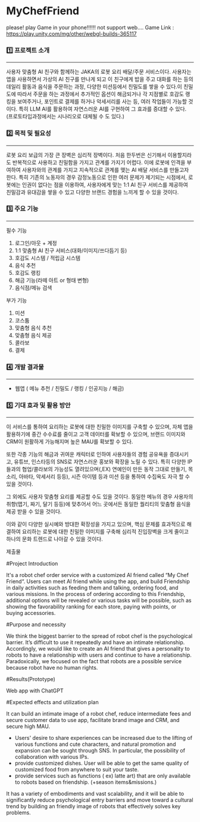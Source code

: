 # MyChefFriend

please! play Game in your phone!!!!!! not support web....
Game Link : https://play.unity.com/mg/other/webgl-builds-365117

### 1️⃣ 프로젝트 소개
---
사용자 맞춤형 AI 친구와 함께하는 JAKA의 로봇 요리 배달/주문 서비스이다. 사용자는 앱을 사용하면서 가상의 AI 친구를 만나게 되고 이 친구에게 밥을 주고 대화를 하는 등의 데일리 활동과 음식을 주문하는 과정, 다양한 미션등에서 친밀도를 쌓을 수 있다.이 친밀도에 따라서 주문을 하는 과정에서 추가적인 옵션이 해금되거나 각 지점별로 호감도 랭킹을 보여주거나, 포인트로 결제를 하거나 악세서리를 사는 등, 여러 작업들이 가능할 것이다.
특히 LLM AI를 활용하여 자연스러운 AI를 구현하여 그 효과를 증대할 수 있다. (프로토타입과정에서는 시나리오로 대체될 수 도 있다.)


### 2️⃣ 목적 및 필요성
---
로봇 요리 보급의 가장 큰 장벽은 심리적 장벽이다. 처음 한두번은 신기해서 이용할지라도 반복적으로 사용하고 친밀함을 가지고 관계를 가지기 어렵다. 이에 로봇에 인격을 부여하여 사용자와의 관계를 가지고 지속적으로 관계를 맺는 AI 배달 서비스를 만들고자 한다. 특히 기존의 노동자의 경우 감정노동으로 인한 여러 문제가 제기되는 시점에서, 로봇에는 인권이 없다는 점을 이용하여, 사용자에게 맞는 1:1 AI 친구 서비스를 제공하여 친밀감과 유대감을 쌓을 수 있고 다양한 브랜드 경험을 느끼게 할 수 있을 것이다.


### 3️⃣ 주요 기능
---
필수 기능

1.  로그인/아웃 + 계정
2. 1:1 맞춤형 AI 친구 서비스(대화/이미지/쓰다듬기 등)
3. 호감도 시스템 / 적립금 시스템
4. 음식 추천
5. 호감도 랭킹
6. 해금 기능(라떼 아트 or 형태 변형)
7. 음식점/메뉴 검색

부가 기능

1. 미션
2. 코스튬
3. 맞춤형 음식 추천
4. 맞춤형 음식 제공
5. 콜라보
6. 결제


### 4️⃣ 개발 결과물
---
- 웹앱 ( 메뉴 추천 / 친밀도 / 랭킹 / 인공지능 / 해금)


### 5️⃣ 기대 효과 및 활용 방안
---
이 서비스를 통하여 요리하는 로봇에 대한 친밀한 이미지를 구축할 수 있으며, 자체 앱을 활용하기에 중간 수수료를 줄이고 고객 데이터를 확보할 수 있으며, 브랜드 이미지와 CRM이 원활하게 가능해지며 높은 MAU를 확보할 수 있다.

또한 각종 기능의 해금과 귀여운 캐릭터로 인하여 사용자들의 경험 공유욕을 증대시키고, 유튜브, 인스타등의 SNS로 자연스러운 홍보와 확장을 노릴 수 있다. 특히 다양한 IP들과의 협업/콜라보의 가능성도 열려있으며(,EX) 연예인이 만든 동작 그대로 만들기, 목소리, 아바타, 악세서리 등등), 시즌 아이템 등과 미션 등을 통하여 수집욕도 자극 할 수 있을 것이다.

그 외에도 사용자 맞춤형 요리를 제공할 수도 있을 것이다. 동일한 메뉴의 경우 사용자의 취향(맵기, 짜기, 달기 등등)에 맞추어서 어느 곳에서든 동일한 퀄리티의 맞춤형 음식을 제공 받을 수 있을 것이다.

이와 같이 다양한 실시예와 방대한 확장성을 가지고 있으며, 핵심 문제를 효과적으로 해결하여 요리하는 로봇에 대한 친밀한 이미지를 구축해 심리적 진입장벽을 크게 줄이고 하나의 문화 트렌드로 나아갈 수 있을 것이다.

제출물

#Project Introduction

It's a robot chef order service with a customized AI friend called “My Chef Friend“. Users can meet AI friend while using the app, and build Friendship in daily activities such as feeding them and talking, ordering food, and various missions. In the process of ordering according to this Friendship, additional options will be revealed or various tasks will be possible, such as showing the favorability ranking for each store, paying with points, or buying accessories.

#Purpose and necessity

We think the biggest barrier to the spread of robot chef is the psychological barrier. It’s difficult to use it repeatedly and have an intimate relationship. Accordingly, we would like to create an AI friend that gives a personality to robots to have a relationship with users and continue to have a relationship. Paradoxically, we focused on the fact that robots are a possible service because robot have no human rights.

#Results(Prototype)

Web app with ChatGPT

#Expected effects and utilization plan

It can build an intimate image of a robot chef, reduce intermediate fees and secure customer data to use app, facilitate brand image and CRM, and secure high MAU.

- Users' desire to share experiences can be increased due to the lifting of various functions and cute characters, and natural promotion and expansion can be sought through SNS. In particular, the possibility of collaboration with various IPs.
- provide customized dishes. User will be able to get the same quality of customized food from anywhere to suit your taste.
- provide services such as functions ( ex) latte art) that are only available to robots based on friendship. (+season items&missions.)

It has a variety of embodiments and vast scalability, and it will be able to significantly reduce psychological entry barriers and move toward a cultural trend by building an friendly image of robots that effectively solves key problems.